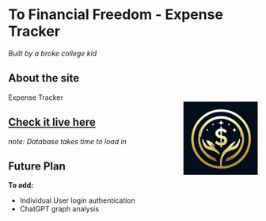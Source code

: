 # To Financial Freedom - Expense Tracker

*Built by a broke college kid* 

## About the site
Expense Tracker  
<img src="frontend/src/img/financialfreedom2.png" align="right" width="150">
## [Check it live here](https://tofinancialfreedom.vercel.app/) 
*note: Database takes time to load in*

## Future Plan

**To add:**
- Individual User login authentication
- ChatGPT graph analysis
